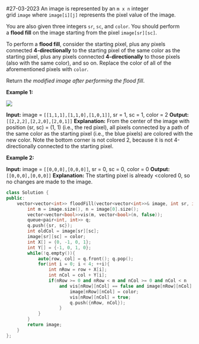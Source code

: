 #27-03-2023
An image is represented by an `m x n` integer grid `image` where `image[i][j]` represents the pixel value of the image.

You are also given three integers `sr`, `sc`, and `color`. You should perform a **flood fill** on the image starting from the pixel `image[sr][sc]`.

To perform a **flood fill**, consider the starting pixel, plus any pixels connected **4-directionally** to the starting pixel of the same color as the starting pixel, plus any pixels connected **4-directionally** to those pixels (also with the same color), and so on. Replace the color of all of the aforementioned pixels with `color`.

Return _the modified image after performing the flood fill_.

**Example 1:**

![](https://assets.leetcode.com/uploads/2021/06/01/flood1-grid.jpg)

**Input:** image = `[[1,1,1],[1,1,0],[1,0,1]]`, sr = 1, sc = 1, color = 2
**Output:** `[[2,2,2],[2,2,0],[2,0,1]]`
**Explanation:** From the center of the image with position (sr, sc) = (1, 1) (i.e., the red pixel), all pixels connected by a path of the same color as the starting pixel (i.e., the blue pixels) are colored with the new color.
Note the bottom corner is not colored 2, because it is not 4-directionally connected to the starting pixel.

**Example 2:**

**Input:** image = `[[0,0,0],[0,0,0]]`, sr = 0, sc = 0, color = 0
**Output:**` [[0,0,0],[0,0,0]]`
**Explanation:** The starting pixel is already <colored 0, so no changes are made to the image.

```cpp
class Solution {
public:
    vector<vector<int>> floodFill(vector<vector<int>>& image, int sr, int sc, int color) {
        int m = image.size(), n = image[0].size();
        vector<vector<bool>>vis(m, vector<bool>(n, false));
        queue<pair<int, int>> q;
        q.push({sr, sc});
        int oldCol = image[sr][sc];
        image[sr][sc] = color;
        int X[] = {0, -1, 0, 1};
        int Y[] = {-1, 0, 1, 0};
        while(!q.empty()){
            auto[row, col] = q.front(); q.pop();
            for(int i = 0; i < 4; ++i){
                int nRow = row + X[i];
                int nCol = col + Y[i];
                if(nRow >= 0 and nRow < m and nCol >= 0 and nCol < n
                    and vis[nRow][nCol] == false and image[nRow][nCol] == oldCol){
                        image[nRow][nCol] = color;
                        vis[nRow][nCol] = true;
                        q.push({nRow, nCol});
                    }
            }
        }
        return image;
    }
};
```